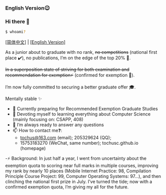 ### English Version😉

### Hi there 👋

```bash
$ whoami?
```

[[简体中文]](../../README.md)  | [[English Version]](./README.md)

As a junior about to graduate with no rank, ~~no competitions~~ (national first place ✔️), no publications, I’m on the edge of the top 20% 🥹.

~~In a superposition state of striving for both examination and recommendation for exemption⚡~~ (confirmed for exemption 🌟).

I’m now fully committed to securing a better graduate offer 🎓.

Mentally stable ✨

- 🔭 Currently preparing for Recommended Exemption Graduate Studies
- 🌱 Devoting myself to learning everything about Computer Science (mainly focusing on: CSAPP, 408)
- 💬 I’m always ready to answer any questions
- 📫 How to contact me❓:
  - tochus@163.com (email); 205329624 (QQ); 
  - 15753183270 (WeChat, same number); tochusc.github.io (homepage)
  
-⚡ Background: In just half a year, I went from uncertainty about the exemption quota to scoring near full marks in multiple courses, improving my rank by nearly 10 places (Mobile Internet Practice: 98, Compilation Principle Course Project: 99, Computer Operating Systems: 97…), and then clinching the national first prize in July. I’ve turned the tide; now with a confirmed exemption quota, I’m giving my all for the future.
